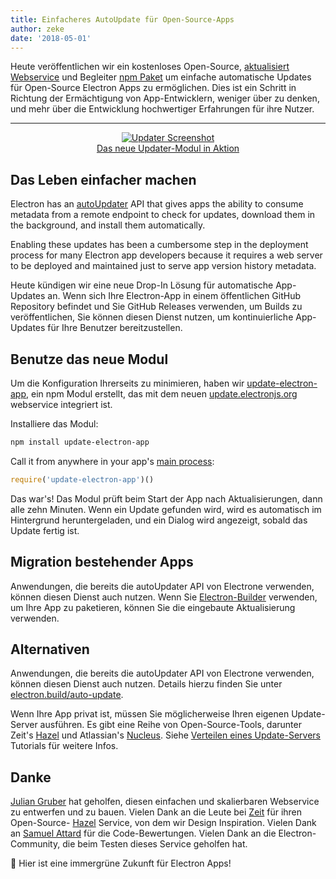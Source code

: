 ```yaml
---
title: Einfacheres AutoUpdate für Open-Source-Apps
author: zeke
date: '2018-05-01'
---
```


Heute veröffentlichen wir ein kostenloses Open-Source, [aktualisiert Webservice](https://github.com/electron/update.electronjs.org) und Begleiter [npm Paket](https://github.com/electron/update-electron-app) um einfache automatische Updates für Open-Source Electron Apps zu ermöglichen. Dies ist ein Schritt in Richtung der Ermächtigung von App-Entwicklern, weniger über zu denken, und mehr über die Entwicklung hochwertiger Erfahrungen für ihre Nutzer.

---

<figure>
  <a href="https://github.com/electron/update-electron-app" style="display: block; text-align: center;">
    <img class="screenshot" src="https://user-images.githubusercontent.com/2289/39480716-e9990910-4d1d-11e8-8901-9549c6ff6050.png" alt="Updater Screenshot">
    <figcaption>Das neue Updater-Modul in Aktion</figcaption>
  </a>
</figure>

## Das Leben einfacher machen

Electron has an [autoUpdater](https://electronjs.org/docs/tutorial/updates) API that gives apps the ability to consume metadata from a remote endpoint to check for updates, download them in the background, and install them automatically.

Enabling these updates has been a cumbersome step in the deployment process for many Electron app developers because it requires a web server to be deployed and maintained just to serve app version history metadata.

Heute kündigen wir eine neue Drop-In Lösung für automatische App-Updates an. Wenn sich Ihre Electron-App in einem öffentlichen GitHub Repository befindet und Sie GitHub Releases verwenden, um Builds zu veröffentlichen, Sie können diesen Dienst nutzen, um kontinuierliche App-Updates für Ihre Benutzer bereitzustellen.

## Benutze das neue Modul

Um die Konfiguration Ihrerseits zu minimieren, haben wir [update-electron-app](https://github.com/electron/update-electron-app), ein npm Modul erstellt, das mit dem neuen [update.electronjs.org](https://github.com/electron/update.electronjs.org) webservice integriert ist.

Installiere das Modul:

```sh
npm install update-electron-app
```

Call it from anywhere in your app's [main process](https://electronjs.org/docs/glossary#main-process):

```js
require('update-electron-app')()
```

Das war's! Das Modul prüft beim Start der App nach Aktualisierungen, dann alle zehn Minuten. Wenn ein Update gefunden wird, wird es automatisch im Hintergrund heruntergeladen, und ein Dialog wird angezeigt, sobald das Update fertig ist.

## Migration bestehender Apps

Anwendungen, die bereits die autoUpdater API von Electrone verwenden, können diesen Dienst auch nutzen. Wenn Sie [Electron-Builder](https://github.com/electron-userland/electron-builder) verwenden, um Ihre App zu paketieren, können Sie die eingebaute Aktualisierung verwenden.

## Alternativen

Anwendungen, die bereits die autoUpdater API von Electrone verwenden, können diesen Dienst auch nutzen. Details hierzu finden Sie unter [electron.build/auto-update](https://www.electron.build/auto-update).

Wenn Ihre App privat ist, müssen Sie möglicherweise Ihren eigenen Update-Server ausführen. Es gibt eine Reihe von Open-Source-Tools, darunter Zeit's [Hazel](https://github.com/zeit/hazel) und Atlassian's [Nucleus](https://github.com/atlassian/nucleus). Siehe [Verteilen eines Update-Servers](https://electronjs.org/docs/tutorial/updates#deploying-an-update-server) Tutorials für weitere Infos.

## Danke

[Julian Gruber](http://juliangruber.com/) hat geholfen, diesen einfachen und skalierbaren Webservice zu entwerfen und zu bauen. Vielen Dank an die Leute bei [Zeit](https://zeit.co) für ihren Open-Source- [Hazel](https://github.com/zeit/hazel) Service, von dem wir Design Inspiration. Vielen Dank an [Samuel Attard](https://www.samuelattard.com/) für die Code-Bewertungen. Vielen Dank an die Electron-Community, die beim Testen dieses Service geholfen hat.

🌲 Hier ist eine immergrüne Zukunft für Electron Apps!